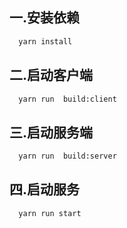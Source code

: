 ## 一.安装依赖

```bash
  yarn install
```

## 二.启动客户端

```bash
  yarn run  build:client
```

## 三.启动服务端

```bash
  yarn run  build:server
```


## 四.启动服务

```bash
  yarn run start
```


